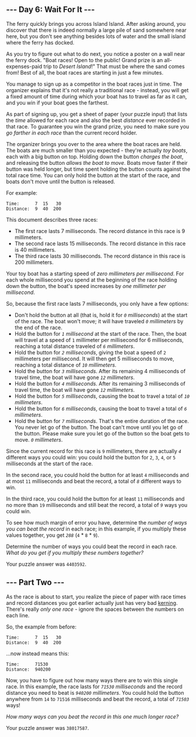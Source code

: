 <article class="day-desc"><h2>--- Day 6: Wait For It ---</h2><p>The ferry quickly brings you across Island Island. After asking around, you discover that there is indeed normally a large pile of sand somewhere near here, but you don't see anything besides lots of water and the small island where the ferry has docked.</p>
<p>As you try to figure out what to do next, you notice a poster on a wall near the ferry dock. "Boat races! Open to the public! Grand prize is an all-expenses-paid trip to <em>Desert Island</em>!" That must be where the sand comes from! Best of all, the boat races are starting in just a few minutes.</p>
<p>You manage to sign up as a competitor in the boat races just in time. The organizer explains that it's not really a traditional race - instead, you will get a fixed amount of time during which your boat has to travel as far as it can, and you win if your boat goes the farthest.</p>
<p>As part of signing up, you get a sheet of paper (your puzzle input) that lists the <em>time</em> allowed for each race and also the best <em>distance</em> ever recorded in that race. To guarantee you win the grand prize, you need to make sure you <em>go farther in each race</em> than the current record holder.</p>
<p>The organizer brings you over to the area where the boat races are held. The boats are much smaller than you expected - they're actually <em>toy boats</em>, each with a big button on top. Holding down the button <em>charges the boat</em>, and releasing the button <em>allows the boat to move</em>. Boats move faster if their button was held longer, but time spent holding the button counts against the total race time. You can only hold the button at the start of the race, and boats don't move until the button is released.</p>
<p>For example:</p>
<pre><code>Time:      7  15   30
Distance:  9  40  200
</code></pre>
<p>This document describes three races:</p>
<ul>
<li>The first race lasts 7 milliseconds. The record distance in this race is 9 millimeters.</li>
<li>The second race lasts 15 milliseconds. The record distance in this race is 40 millimeters.</li>
<li>The third race lasts 30 milliseconds. The record distance in this race is 200 millimeters.</li>
</ul>
<p>Your toy boat has a starting speed of <em>zero millimeters per millisecond</em>. For each whole millisecond you spend at the beginning of the race holding down the button, the boat's speed increases by <em>one millimeter per millisecond</em>.</p>
<p>So, because the first race lasts 7 milliseconds, you only have a few options:</p>
<ul>
<li>Don't hold the button at all (that is, hold it for <em><code>0</code> milliseconds</em>) at the start of the race. The boat won't move; it will have traveled <em><code>0</code> millimeters</em> by the end of the race.</li>
<li>Hold the button for <em><code>1</code> millisecond</em> at the start of the race. Then, the boat will travel at a speed of <code>1</code> millimeter per millisecond for 6 milliseconds, reaching a total distance traveled of <em><code>6</code> millimeters</em>.</li>
<li>Hold the button for <em><code>2</code> milliseconds</em>, giving the boat a speed of <code>2</code> millimeters per millisecond. It will then get 5 milliseconds to move, reaching a total distance of <em><code>10</code> millimeters</em>.</li>
<li>Hold the button for <em><code>3</code> milliseconds</em>. After its remaining 4 milliseconds of travel time, the boat will have gone <em><code>12</code> millimeters</em>.</li>
<li>Hold the button for <em><code>4</code> milliseconds</em>. After its remaining 3 milliseconds of travel time, the boat will have gone <em><code>12</code> millimeters</em>.</li>
<li>Hold the button for <em><code>5</code> milliseconds</em>, causing the boat to travel a total of <em><code>10</code> millimeters</em>.</li>
<li>Hold the button for <em><code>6</code> milliseconds</em>, causing the boat to travel a total of <em><code>6</code> millimeters</em>.</li>
<li>Hold the button for <em><code>7</code> milliseconds</em>. That's the entire duration of the race. You never let go of the button. The boat can't move until you let go of the button. Please make sure you let go of the button so the boat gets to move. <em><code>0</code> millimeters</em>.</li>
</ul>
<p>Since the current record for this race is <code>9</code> millimeters, there are actually <code><em>4</em></code> different ways you could win: you could hold the button for <code>2</code>, <code>3</code>, <code>4</code>, or <code>5</code> milliseconds at the start of the race.</p>
<p>In the second race, you could hold the button for at least <code>4</code> milliseconds and at most <code>11</code> milliseconds and beat the record, a total of <code><em>8</em></code> different ways to win.</p>
<p>In the third race, you could hold the button for at least <code>11</code> milliseconds and no more than <code>19</code> milliseconds and still beat the record, a total of <code><em>9</em></code> ways you could win.</p>
<p>To see how much margin of error you have, determine the <em>number of ways you can beat the record</em> in each race; in this example, if you multiply these values together, you get <code><em>288</em></code> (<code>4</code> * <code>8</code> * <code>9</code>).</p>
<p>Determine the number of ways you could beat the record in each race. <em>What do you get if you multiply these numbers together?</em></p>
</article>
<p>Your puzzle answer was <code>4403592</code>.</p><article class="day-desc"><h2 id="part2">--- Part Two ---</h2><p>As the race is about to start, you realize the piece of paper with race times and record distances you got earlier actually just has <span title="Keming!">very bad</span> <a href="https://en.wikipedia.org/wiki/Kerning" target="_blank">kerning</a>. There's really <em>only one race</em> - ignore the spaces between the numbers on each line.</p>
<p>So, the example from before:</p>
<pre><code>Time:      7  15   30
Distance:  9  40  200
</code></pre>
<p>...now instead means this:</p>
<pre><code>Time:      71530
Distance:  940200
</code></pre>
<p>Now, you have to figure out how many ways there are to win this single race. In this example, the race lasts for <em><code>71530</code> milliseconds</em> and the record distance you need to beat is <em><code>940200</code> millimeters</em>. You could hold the button anywhere from <code>14</code> to <code>71516</code> milliseconds and beat the record, a total of <code><em>71503</em></code> ways!</p>
<p><em>How many ways can you beat the record in this one much longer race?</em></p>
</article>
<p>Your puzzle answer was <code>38017587</code>.</p>